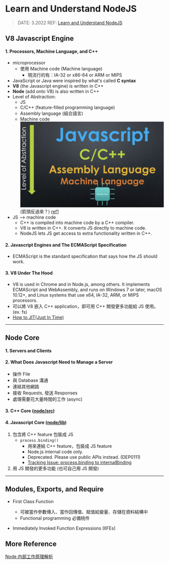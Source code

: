 ###### <!-- ref -->

[learn and understand nodejs]: https://www.udemy.com/course/understand-nodejs/
[level of abstraction]: ../image/Node/Level_of_Abstraction.png
[how to jit(just in time)]: https://eli.thegreenplace.net/2013/11/05/how-to-jit-an-introduction
[node/src]: https://github.com/nodejs/node/tree/master/src
[node/lib]: https://github.com/nodejs/node/tree/master/lib
[tracking issue: process.binding to internalbinding]: https://github.com/nodejs/node/issues/22160
[node 内部工作原理解析]: https://www.jianshu.com/p/a8f5a8cdc6ab
[ref1]: https://www.udemy.com/course/understand-nodejs/learn/lecture/3453110

<!-- ref -->

# Learn and Understand NodeJS

> DATE: 3.2022
> REF: [Learn and Understand NodeJS]

## V8 Javascript Engine

#### 1. Processors, Machine Language, and C++

- microprocessor
  - 使用 Machine code (Machine language)
    - 現流行的有：IA-32 or x86-64 or ARM or MIPS
- JavaScript or Java were inspired by what's called **C syntax**
- **V8** (the Javascript engine) is written in C++
- **Node** (add onto V8) is also written in C++
- Level of Abstraction:
  - JS
  - C/C++ (feature-filled programming language)
  - Assembly language (組合語言)
  - Machine code
    ![Level of Abstraction] (箭頭反過來？) [ref1]
- JS --> machine code
  - C++ is compiled into machine code by a C++ compiler.
  - V8 is written in C++. It converts JS directly to machine code.
  - NodeJS lets JS get access to extra functionality written in C++.

#### 2. Javascript Engines and The ECMAScript Specification

- ECMAScript is the standard specification that says how the JS should work.

#### 3. V8 Under The Hood

- V8 is used in Chrome and in Node.js, among others. It implements ECMAScript and WebAssembly, and runs on Windows 7 or later, macOS 10.12+, and Linux systems that use x64, IA-32, ARM, or MIPS processors.
- 可以將 V8 嵌入 C++ application，即可用 C++ 開發更多功能給 JS 使用。(ex. fs)
- [How to JIT(Just In Time)]

---

## Node Core

#### 1. Servers and Clients

#### 2. What Does Javascript Need to Manage a Server

- 操作 File
- 與 Database 溝通
- 連結其他網路
- 接收 Requests, 發送 Responses
- 處理需要花大量時間的工作 (async)

#### 3. C++ Core ([node/src])

#### 4. Javascript Core ([node/lib])

1. 包含將 C++ feature 包裝成 JS
   - `process.binding()`
     - 用來連結 C++ feature，包裝成 JS feature
     - Node.js internal code only.
     - Deprecated. Please use public APIs instead. (DEP0111)
     - [Tracking Issue: process.binding to internalBinding]
2. 用 JS 開發的更多功能 (也可自己用 JS 開發)

---

## Modules, Exports, and Require

- First Class Function

  - 可被當作參數傳入、當作回傳值、賦值給變量、存儲在資料結構中
  - Functional programming 必備桃件

- Immediately Invoked Function Expressions (IIFEs)

## More Reference

[Node 内部工作原理解析]
